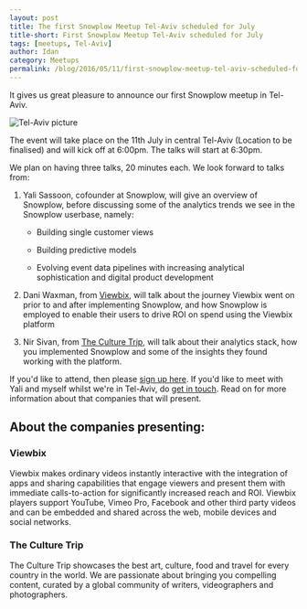 ```yaml
---
layout: post
title: The first Snowplow Meetup Tel-Aviv scheduled for July
title-short: First Snowplow Meetup Tel-Aviv scheduled for July
tags: [meetups, Tel-Aviv]
author: Idan
category: Meetups
permalink: /blog/2016/05/11/first-snowplow-meetup-tel-aviv-scheduled-for-july/
---
```


It gives us great pleasure to announce our first Snowplow meetup in Tel-Aviv.

![Tel-Aviv picture][Tel-Aviv-pic]

The event will take place on the 11th July in central Tel-Aviv (Location to be finalised) and will kick off at 6:00pm. The talks will start at 6:30pm.

We plan on having three talks, 20 minutes each. We look forward to talks from:

1. Yali Sassoon, cofounder at Snowplow, will give an overview of Snowplow, before discussing some of the analytics trends we see in the Snowplow userbase, namely:

   * Building single customer views

   * Building predictive models

   * Evolving event data pipelines with increasing analytical sophistication and digital product development

2. Dani Waxman, from [Viewbix], will talk about the journey Viewbix went on prior to and after implementing Snowplow, and how Snowplow is employed to enable their users to drive ROI on spend using the Viewbix platform

3. Nir Sivan, from [The Culture Trip], will talk about their analytics stack, how you implemented Snowplow and some of the insights they found working with the platform.

If you'd like to attend, then please [sign up here][meetup]. If you'd like to meet with Yali and myself whilst we're in Tel-Aviv, do [get in touch][contact]. Read on for more information about that companies that will present.

<!--more-->

## About the companies presenting:

### Viewbix

Viewbix makes ordinary videos instantly interactive with the integration of apps and sharing capabilities that engage viewers and present them with immediate calls-to-action for significantly increased reach and ROI. Viewbix players support YouTube, Vimeo Pro, Facebook and other third party videos and can be embedded and shared across the web, mobile devices and social networks.

### The Culture Trip

The Culture Trip showcases the best art, culture, food and travel for every country in the world. We are passionate about bringing you compelling content, curated by a global community of writers, videographers and photographers.

[meetup]: http://www.meetup.com/Snowplow-Analytics-Tel-Aviv/events/230923960/
[Viewbix]: http://corp.viewbix.com/
[The Culture Trip]: http://theculturetrip.com/
[Tel-Aviv-pic]: /assets/img/blog/2016/05/TelAviv.jpg
[contact]: /contact/
